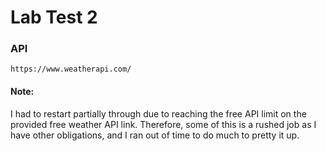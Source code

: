 # Lab Test 2

### API

`https://www.weatherapi.com/`

#### Note:

I had to restart partially through due to reaching the free API limit on the provided free weather API link. Therefore, some of this is a rushed job as I have other obligations, and I ran out of time to do much to pretty it up.
